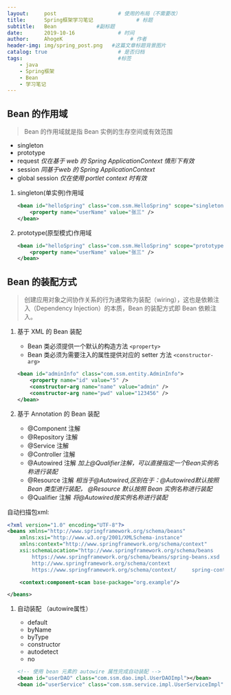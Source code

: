 ```yaml
---
layout:     post                    # 使用的布局（不需要改）
title:      Spring框架学习笔记              # 标题 
subtitle:   Bean             #副标题
date:       2019-10-16              # 时间
author:     AhogeK                      # 作者
header-img: img/spring_post.png   #这篇文章标题背景图片
catalog: true                       # 是否归档
tags:                               #标签
    - java
    - Spring框架
    - Bean
    - 学习笔记
---
```


## Bean 的作用域

> Bean 的作用域就是指 Bean 实例的生存空间或有效范围

* singleton
* prototype
* request *仅在基于 web 的 Spring ApplicationContext 情形下有效*
* session *同基于web 的 Spring ApplicationContext*
* global session *仅在使用 portlet context 时有效*

1. singleton(单实例)作用域

    ```xml
    <bean id="helloSpring" class="com.ssm.HelloSpring" scope="singleton">
        <property name="userName" value="张三" />
    </bean>
    ```

2. prototype(原型模式)作用域

    ```xml
    <bean id="helloSpring" class="com.ssm.HelloSpring" scope="prototype">
        <property name="userName" value="张三" />
    </bean>
    ```

## Bean 的装配方式

> 创建应用对象之间协作关系的行为通常称为装配（wiring），这也是依赖注入（Dependency Injection）的本质，Bean 的装配方式即 Bean 依赖注入。

1. 基于 XML 的 Bean 装配

    * Bean 类必须提供一个默认的构造方法 ``<property>``
    * Bean 类必须为需要注入的属性提供对应的 setter 方法 ``<constructor-arg>``

    ```xml
    <bean id="adminInfo" class="com.ssm.entity.AdminInfo">
        <property name="id" value="5" />
        <constructor-arg name="name" value="admin" />
        <constructor-arg name="pwd" value="123456" />
    </bean>
    ```

2. 基于 Annotation 的 Bean 装配

    * @Component 注解
    * @Repository 注解
    * @Service 注解
    * @Controller 注解
    * @Autowired 注解 *加上@Qualifier注解，可以直接指定一个Bean实例名称进行装配*
    * @Resource 注解 *相当于@Autowired,区别在于：@Autowired默认按照 Bean 类型进行装配， @Resource 默认按照 Bean 实例名称进行装配*
    * @Qualifier 注解 *将@Autowired按实例名称进行装配*

自动扫描包xml:

```xml
<?xml version="1.0" encoding="UTF-8"?>
<beans xmlns="http://www.springframework.org/schema/beans"
    xmlns:xsi="http://www.w3.org/2001/XMLSchema-instance"
    xmlns:context="http://www.springframework.org/schema/context"
    xsi:schemaLocation="http://www.springframework.org/schema/beans
        https://www.springframework.org/schema/beans/spring-beans.xsd
        http://www.springframework.org/schema/context
        https://www.springframework.org/schema/context/     spring-context.xsd">

    <context:component-scan base-package="org.example"/>

</beans>

```
1. 自动装配 （autowire属性）

    * default
    * byName
    * byType
    * constructor
    * autodetect
    * no

    ```xml
    <!-- 使用 bean 元素的 autowire 属性完成自动装配 -->
    <bean id="userDAO" class="com.ssm.dao.impl.UserDAOImpl"></bean>
    <bean id="userService" class="com.ssm.service.impl.UserServiceImpl" autowire="byname">
    ```